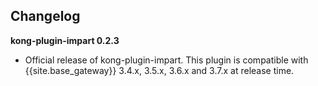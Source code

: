 ## Changelog

**kong-plugin-impart 0.2.3**

* Official release of kong-plugin-impart. 
This plugin is compatible with {{site.base_gateway}} 3.4.x, 3.5.x, 3.6.x and 3.7.x at release time.